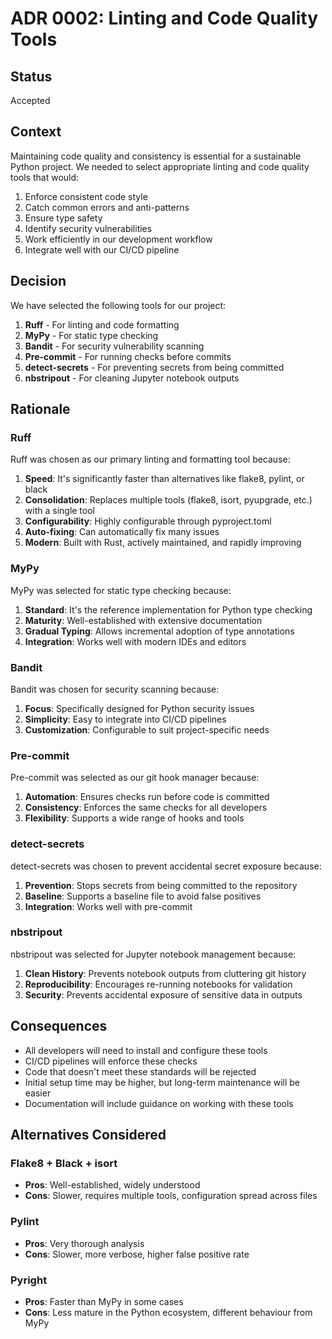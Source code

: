# ADR 0002: Linting and Code Quality Tools

## Status

Accepted

## Context

Maintaining code quality and consistency is essential for a sustainable Python project. We needed to select appropriate linting and code quality tools that would:

1. Enforce consistent code style
2. Catch common errors and anti-patterns
3. Ensure type safety
4. Identify security vulnerabilities
5. Work efficiently in our development workflow
6. Integrate well with our CI/CD pipeline

## Decision

We have selected the following tools for our project:

1. **Ruff** - For linting and code formatting
2. **MyPy** - For static type checking
3. **Bandit** - For security vulnerability scanning
4. **Pre-commit** - For running checks before commits
5. **detect-secrets** - For preventing secrets from being committed
6. **nbstripout** - For cleaning Jupyter notebook outputs

## Rationale

### Ruff

Ruff was chosen as our primary linting and formatting tool because:

1. **Speed**: It's significantly faster than alternatives like flake8, pylint, or black
2. **Consolidation**: Replaces multiple tools (flake8, isort, pyupgrade, etc.) with a single tool
3. **Configurability**: Highly configurable through pyproject.toml
4. **Auto-fixing**: Can automatically fix many issues
5. **Modern**: Built with Rust, actively maintained, and rapidly improving

### MyPy

MyPy was selected for static type checking because:

1. **Standard**: It's the reference implementation for Python type checking
2. **Maturity**: Well-established with extensive documentation
3. **Gradual Typing**: Allows incremental adoption of type annotations
4. **Integration**: Works well with modern IDEs and editors

### Bandit

Bandit was chosen for security scanning because:

1. **Focus**: Specifically designed for Python security issues
2. **Simplicity**: Easy to integrate into CI/CD pipelines
3. **Customization**: Configurable to suit project-specific needs

### Pre-commit

Pre-commit was selected as our git hook manager because:

1. **Automation**: Ensures checks run before code is committed
2. **Consistency**: Enforces the same checks for all developers
3. **Flexibility**: Supports a wide range of hooks and tools

### detect-secrets

detect-secrets was chosen to prevent accidental secret exposure because:

1. **Prevention**: Stops secrets from being committed to the repository
2. **Baseline**: Supports a baseline file to avoid false positives
3. **Integration**: Works well with pre-commit

### nbstripout

nbstripout was selected for Jupyter notebook management because:

1. **Clean History**: Prevents notebook outputs from cluttering git history
2. **Reproducibility**: Encourages re-running notebooks for validation
3. **Security**: Prevents accidental exposure of sensitive data in outputs

## Consequences

- All developers will need to install and configure these tools
- CI/CD pipelines will enforce these checks
- Code that doesn't meet these standards will be rejected
- Initial setup time may be higher, but long-term maintenance will be easier
- Documentation will include guidance on working with these tools

## Alternatives Considered

### Flake8 + Black + isort

- **Pros**: Well-established, widely understood
- **Cons**: Slower, requires multiple tools, configuration spread across files

### Pylint

- **Pros**: Very thorough analysis
- **Cons**: Slower, more verbose, higher false positive rate

### Pyright

- **Pros**: Faster than MyPy in some cases
- **Cons**: Less mature in the Python ecosystem, different behaviour from MyPy
